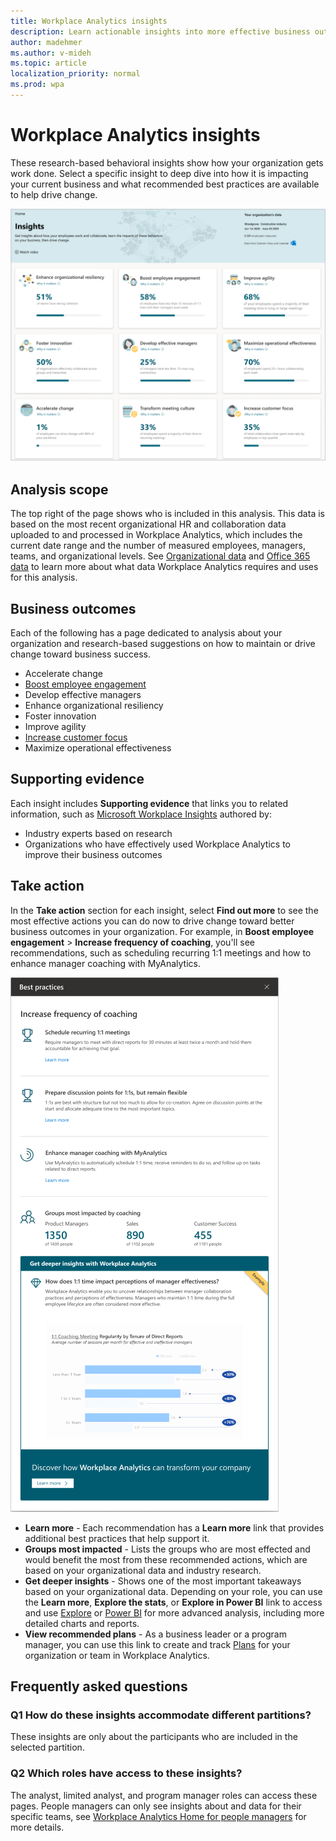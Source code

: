 ```yaml
---
title: Workplace Analytics insights
description: Learn actionable insights into more effective business outcomes for your organization 
author: madehmer
ms.author: v-mideh
ms.topic: article
localization_priority: normal 
ms.prod: wpa
---
```


# Workplace Analytics insights

These research-based behavioral insights show how your organization gets work done. Select a specific insight to deep dive into how it is impacting your current business and what recommended best practices are available to help drive change.

![Workplace Analytics insights home page](../images/wpa/use/insights.png)

## Analysis scope

The top right of the page shows who is included in this analysis. This data is based on the most recent organizational HR and collaboration data uploaded to and processed in Workplace Analytics, which includes the current date range and the number of measured employees, managers, teams, and organizational levels. See [Organizational data](organizational-data.md) and [Office 365 data](office-365-data.md) to learn more about what data Workplace Analytics requires and uses for this analysis.

## Business outcomes

Each of the following has a page dedicated to analysis about your organization and research-based suggestions on how to maintain or drive change toward business success.

* Accelerate change
* [Boost employee engagement](boost-engagement.md)
* Develop effective managers
* Enhance organizational resiliency
* Foster innovation
* Improve agility
* [Increase customer focus](customer-focus.md)
* Maximize operational effectiveness

## Supporting evidence

Each insight includes **Supporting evidence** that links you to related information, such as [Microsoft Workplace Insights](https://insights.office.com/) authored by:

* Industry experts based on research
* Organizations who have effectively used Workplace Analytics to improve their business outcomes

## Take action

In the **Take action** section for each insight, select **Find out more** to see the most effective actions you can do now to drive change toward better business outcomes in your organization. For example, in **Boost employee engagement** > **Increase frequency of coaching**, you'll see recommendations, such as scheduling recurring 1:1 meetings and how to enhance manager coaching with MyAnalytics.

![Take action pane](../images/wpa/use/take-action.png)

* **Learn more** - Each recommendation has a **Learn more** link that provides additional best practices that help support it.
* **Groups most impacted** - Lists the groups who are most effected and would benefit the most from these recommended actions, which are based on your organizational data and industry research.
* **Get deeper insights** - Shows one of the most important takeaways based on your organizational data. Depending on your role, you can use the **Learn more**, **Explore the stats**, or **Explore in Power BI** link to access and use [Explore](explore-intro.md) or [Power BI](../tutorials/power-bi-templates.md) for more advanced analysis, including more detailed charts and reports.
* **View recommended plans** - As a business leader or a program manager, you can use this link to create and track [Plans](../tutorials/solutionsv2-intro.md) for your organization or team in Workplace Analytics.

## Frequently asked questions

### Q1 How do these insights accommodate different partitions?

These insights are only about the participants who are included in the selected partition.

### Q2 Which roles have access to these insights?

The analyst, limited analyst, and program manager roles can access these pages. People managers can only see insights about and data for their specific teams, see [Workplace Analytics Home for people managers](pm-home.md) for more details.

